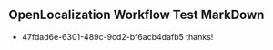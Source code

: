 ## OpenLocalization Workflow Test MarkDown
* 47fdad6e-6301-489c-9cd2-bf6acb4dafb5 thanks!

<!--HONumber=Aug16_HO4-->


